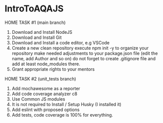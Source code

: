 # IntroToAQAJS

HOME TASK #1 (main branch)

1. Download and Install NodeJS
2. Download and Install Git
3. Download and Install a code editor, e.g VSCode
4. Create a new clean repository
execute npm init -y to organize your repository
make needed adjustments to your package.json file (edit the name, add Author and so on)
do not forget to create .gitignore file and add at least node_modules there.
5. Grant appropriate rights to your mentors

HOME TASK #2 (unit_tests branch)

1. Add mochawesome as a reporter
2. Add code coverage analyzer c8
3. Use Common JS modules
4. It is not required to Install / Setup Husky (I installed it)
5. Add eslint with proposed options
6. Add tests, code coverage is 100% for everything.
